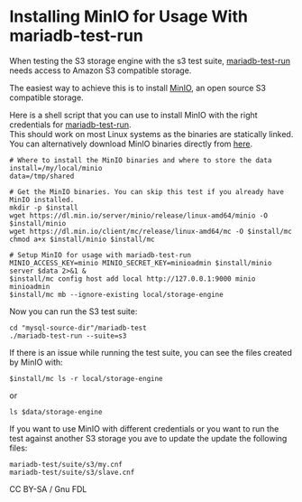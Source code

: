 # Installing MinIO for Usage With mariadb-test-run

When testing the S3 storage engine with the s3 test suite, [mariadb-test-run](./) needs access to Amazon S3 compatible storage.

The easiest way to achieve this is to install [MinIO](https://min.io), an open source S3 compatible storage.

Here is a shell script that you can use to install MinIO with the right credentials for [mariadb-test-run](./).\
This should work on most Linux systems as the binaries are statically linked.\
You can alternatively download MinIO binaries directly from [here](https://min.io/download).

```
# Where to install the MinIO binaries and where to store the data
install=/my/local/minio
data=/tmp/shared

# Get the MinIO binaries. You can skip this test if you already have MinIO installed.
mkdir -p $install
wget https://dl.min.io/server/minio/release/linux-amd64/minio -O $install/minio
wget https://dl.min.io/client/mc/release/linux-amd64/mc -O $install/mc
chmod a+x $install/minio $install/mc

# Setup MinIO for usage with mariadb-test-run
MINIO_ACCESS_KEY=minio MINIO_SECRET_KEY=minioadmin $install/minio server $data 2>&1 &
$install/mc config host add local http://127.0.0.1:9000 minio minioadmin
$install/mc mb --ignore-existing local/storage-engine
```

Now you can run the S3 test suite:

```
cd "mysql-source-dir"/mariadb-test
./mariadb-test-run --suite=s3
```

If there is an issue while running the test suite, you can see the files created by MinIO with:

```
$install/mc ls -r local/storage-engine
```

or

```
ls $data/storage-engine
```

If you want to use MinIO with different credentials or you want to run the test against another S3 storage you ave to update the update the following files:

```
mariadb-test/suite/s3/my.cnf
mariadb-test/suite/s3/slave.cnf
```

CC BY-SA / Gnu FDL
